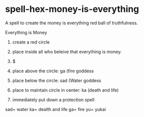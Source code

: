 # spell-hex-money-is-everything
A spell to create the money is everything red ball of truthfulness.

Everything is Money

1. create a red circle

2. place inside all who beleive that everything is money.

3. $

4. place above the circle: ga (fire goddess

5. place below the circle: sad (Water goddess

6. place to maintain circle in center: ka (death and life)

7. immediately put down a protection spell

sad= water
ka= dealth and life
ga= fire
yu= yukai
